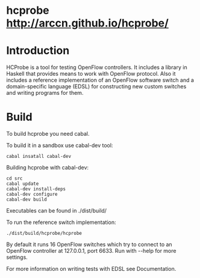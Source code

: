 hcprobe
http://arccn.github.io/hcprobe/
=======

Introduction
=======

  HCProbe is a tool for testing OpenFlow controllers. It includes
  a library in Haskell that provides means to work with OpenFlow
  protocol. Also it includes a reference implementation of an OpenFlow
  software switch and a domain-specific language (EDSL) for constructing
  new custom switches and writing programs for them.
  
Build
=======

  To build hcprobe you need cabal.
  
  To build it in a sandbox use cabal-dev tool:

    cabal insatall cabal-dev
  
  Building hcprobe with cabal-dev:
    
    cd src
    cabal update
    cabal-dev install-deps
    cabal-dev configure
    cabal-dev build
    
  Executables can be found in ./dist/build/
  
  To run the reference switch implementation:
    
    ./dist/build/hcprobe/hcprobe
    
  By default it runs 16 OpenFlow switches which try to connect
  to an OpenFlow controller at 127.0.0.1, port 6633.
  Run with --help for more settings.
  
  For more information on writing tests with EDSL see Documentation.


